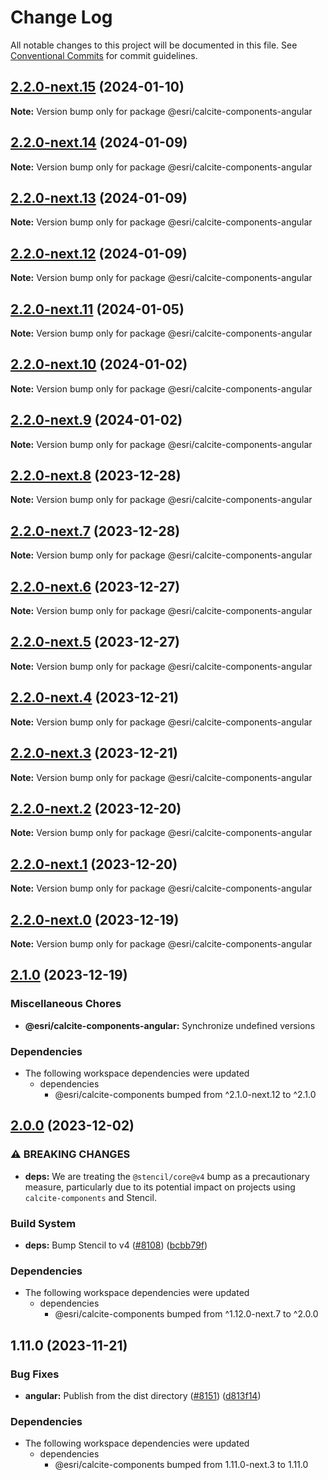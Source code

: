 # Change Log

All notable changes to this project will be documented in this file.
See [Conventional Commits](https://conventionalcommits.org) for commit guidelines.

## [2.2.0-next.15](https://github.com/Esri/calcite-design-system/compare/@esri/calcite-components-angular@2.2.0-next.14...@esri/calcite-components-angular@2.2.0-next.15) (2024-01-10)

**Note:** Version bump only for package @esri/calcite-components-angular

## [2.2.0-next.14](https://github.com/Esri/calcite-design-system/compare/@esri/calcite-components-angular@2.2.0-next.13...@esri/calcite-components-angular@2.2.0-next.14) (2024-01-09)

**Note:** Version bump only for package @esri/calcite-components-angular

## [2.2.0-next.13](https://github.com/Esri/calcite-design-system/compare/@esri/calcite-components-angular@2.2.0-next.12...@esri/calcite-components-angular@2.2.0-next.13) (2024-01-09)

**Note:** Version bump only for package @esri/calcite-components-angular

## [2.2.0-next.12](https://github.com/Esri/calcite-design-system/compare/@esri/calcite-components-angular@2.2.0-next.11...@esri/calcite-components-angular@2.2.0-next.12) (2024-01-09)

**Note:** Version bump only for package @esri/calcite-components-angular

## [2.2.0-next.11](https://github.com/Esri/calcite-design-system/compare/@esri/calcite-components-angular@2.2.0-next.10...@esri/calcite-components-angular@2.2.0-next.11) (2024-01-05)

**Note:** Version bump only for package @esri/calcite-components-angular

## [2.2.0-next.10](https://github.com/Esri/calcite-design-system/compare/@esri/calcite-components-angular@2.2.0-next.9...@esri/calcite-components-angular@2.2.0-next.10) (2024-01-02)

**Note:** Version bump only for package @esri/calcite-components-angular

## [2.2.0-next.9](https://github.com/Esri/calcite-design-system/compare/@esri/calcite-components-angular@2.2.0-next.8...@esri/calcite-components-angular@2.2.0-next.9) (2024-01-02)

**Note:** Version bump only for package @esri/calcite-components-angular

## [2.2.0-next.8](https://github.com/Esri/calcite-design-system/compare/@esri/calcite-components-angular@2.2.0-next.7...@esri/calcite-components-angular@2.2.0-next.8) (2023-12-28)

**Note:** Version bump only for package @esri/calcite-components-angular

## [2.2.0-next.7](https://github.com/Esri/calcite-design-system/compare/@esri/calcite-components-angular@2.2.0-next.6...@esri/calcite-components-angular@2.2.0-next.7) (2023-12-28)

**Note:** Version bump only for package @esri/calcite-components-angular

## [2.2.0-next.6](https://github.com/Esri/calcite-design-system/compare/@esri/calcite-components-angular@2.2.0-next.5...@esri/calcite-components-angular@2.2.0-next.6) (2023-12-27)

**Note:** Version bump only for package @esri/calcite-components-angular

## [2.2.0-next.5](https://github.com/Esri/calcite-design-system/compare/@esri/calcite-components-angular@2.2.0-next.4...@esri/calcite-components-angular@2.2.0-next.5) (2023-12-27)

**Note:** Version bump only for package @esri/calcite-components-angular

## [2.2.0-next.4](https://github.com/Esri/calcite-design-system/compare/@esri/calcite-components-angular@2.2.0-next.3...@esri/calcite-components-angular@2.2.0-next.4) (2023-12-21)

**Note:** Version bump only for package @esri/calcite-components-angular

## [2.2.0-next.3](https://github.com/Esri/calcite-design-system/compare/@esri/calcite-components-angular@2.2.0-next.2...@esri/calcite-components-angular@2.2.0-next.3) (2023-12-21)

**Note:** Version bump only for package @esri/calcite-components-angular

## [2.2.0-next.2](https://github.com/Esri/calcite-design-system/compare/@esri/calcite-components-angular@2.2.0-next.1...@esri/calcite-components-angular@2.2.0-next.2) (2023-12-20)

**Note:** Version bump only for package @esri/calcite-components-angular

## [2.2.0-next.1](https://github.com/Esri/calcite-design-system/compare/@esri/calcite-components-angular@2.2.0-next.0...@esri/calcite-components-angular@2.2.0-next.1) (2023-12-20)

**Note:** Version bump only for package @esri/calcite-components-angular

## [2.2.0-next.0](https://github.com/Esri/calcite-design-system/compare/@esri/calcite-components-angular@2.1.0...@esri/calcite-components-angular@2.2.0-next.0) (2023-12-19)

**Note:** Version bump only for package @esri/calcite-components-angular

## [2.1.0](https://github.com/Esri/calcite-design-system/compare/@esri/calcite-components-angular@2.0.0...@esri/calcite-components-angular@2.1.0) (2023-12-19)

### Miscellaneous Chores

- **@esri/calcite-components-angular:** Synchronize undefined versions

### Dependencies

- The following workspace dependencies were updated
  - dependencies
    - @esri/calcite-components bumped from ^2.1.0-next.12 to ^2.1.0

## [2.0.0](https://github.com/Esri/calcite-design-system/compare/@esri/calcite-components-angular@1.11.0...@esri/calcite-components-angular@2.0.0) (2023-12-02)

### ⚠ BREAKING CHANGES

- **deps:** We are treating the `@stencil/core@v4` bump as a precautionary measure, particularly due to its potential impact on projects using `calcite-components` and Stencil.

### Build System

- **deps:** Bump Stencil to v4 ([#8108](https://github.com/Esri/calcite-design-system/issues/8108)) ([bcbb79f](https://github.com/Esri/calcite-design-system/commit/bcbb79f8c925d505bb4ee5e6a54861c5f6bb88b9))

### Dependencies

- The following workspace dependencies were updated
  - dependencies
    - @esri/calcite-components bumped from ^1.12.0-next.7 to ^2.0.0

## 1.11.0 (2023-11-21)

### Bug Fixes

- **angular:** Publish from the dist directory ([#8151](https://github.com/Esri/calcite-design-system/issues/8151)) ([d813f14](https://github.com/Esri/calcite-design-system/commit/d813f14c3c2fc7b765ccf27166f31201d91f2ac5))

### Dependencies

- The following workspace dependencies were updated
  - dependencies
    - @esri/calcite-components bumped from 1.11.0-next.3 to 1.11.0
